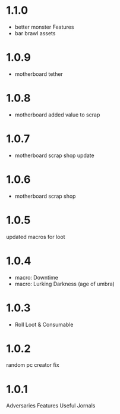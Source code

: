 # 1.1.0
- better monster Features
- bar brawl assets

# 1.0.9
- motherboard tether

# 1.0.8
- motherboard added value to scrap

# 1.0.7
- motherboard scrap shop update

# 1.0.6
- motherboard scrap shop

# 1.0.5
updated macros for loot 

# 1.0.4
- macro: Downtime
- macro: Lurking Darkness (age of umbra)

# 1.0.3
- Roll Loot & Consumable

# 1.0.2
random pc creator fix

# 1.0.1
Adversaries Features
Useful Jornals